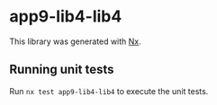 # app9-lib4-lib4

This library was generated with [Nx](https://nx.dev).

## Running unit tests

Run `nx test app9-lib4-lib4` to execute the unit tests.
